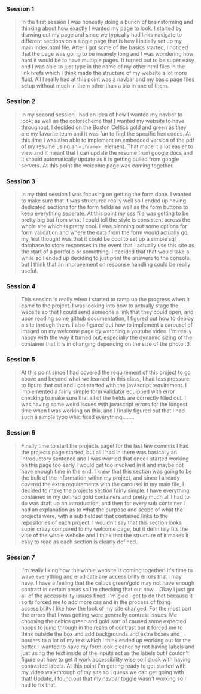 ### Session 1
>In the first session I was honestly doing a bunch of brainstorming and thinking about how exactly I wanted my page to look. I started by drawing out my page and since we typically had links navigate to different sections on a single page that is how I initially set up my main index.html file. After I got some of the basics started, I noticed that the page was going to be insanely long and I was wondering how hard it would be to have multiple pages. It turned out to be super easy and I was able to just type in the name of my other html files in the link hrefs which I think made the structure of my website a lot more fluid. All I really had at this point was a navbar and my basic page files setup without much in them other than a bio in one of them.

### Session 2
>In my second session I had an idea of how I wanted my navbar to look, as well as the colorscheme that I wanted my website to have throughout. I decided on the Boston Celtics gold and green as they are my favorite team and it was fun to find the specific hex codes. At this time I was also able to implement an embedded version of the pdf of my resume using an  ```<iframe> ``` element. That made it a lot easier to view and it meant that I can update the resume from google docs and it should automatically update as it is getting pulled from google servers. At this point the welcome page was coming together.

### Session 3
>In my third session I was focusing on getting the form done. I wanted to make sure that it was structured really well so I ended up having dedicated sections for the form fields as well as the form buttons to keep everything seperate. At this point my css file was getting to be pretty big but from what I could tell the style is consistent across the whole site which is pretty cool. I was planning out some options for form validation and where the data from the form would actually go, my first thought was that it could be cool to set up a simple sql database to store responses in the event that I actually use this site as the start of a portfolio or something. I decided that that would take a while so I ended up deciding to just print the answers to the console, but I think that an improvement on response handling could be really useful.

### Session 4
>This session is really when I started to ramp up the progress when it came to the project. I was looking into how to actually stage the website so that I could send someone a link that they could open, and upon reading some github documentation, I figured out how to deploy a site through them. I also figured out how to implement a carousel of imaged on my welcome page by watching a youtube video. I'm really happy with the way it turned out, especially the dynamic sizing of the container that it is in changing depending on the size of the photo :3. 

### Session 5
>At this point since I had covered the requirement of this project to go above and beyond what we learned in this class, I had less pressure to figure that out and I got started with the javascript requirement. I implemented a fairly simple form validator equipped with error checking to make sure that all of the fields are correctly filled out. I was having some weird issues with javascript errors for the longest time when I was working on this, and I finally figured out that I had such a simple typo whic fixed everything........

### Session 6
>Finally time to start the projects page! for the last few commits I had the projects page started, but all I had in there was basically an introductory sentence and I was worried that once I started working on this page too early I would get too involved in it and maybe not have enough time in the end. I knew that this section was going to be the bulk of the information within my project, and since I already covered the extra requirements with the carousel in my main file, I decided to make the projects section fairly simple. I have everything contained in my defined gold containers and pretty much all I had to do was draft up an introduction, and then for every sub container I had an explanation as to what the purpose and scope of what the projects were, with a sub fieldset that contained links to the repositories of each project. I wouldn't say that this section looks super crazy compared to my welcome page, but it definitely fits the vibe of the whole website and I think that the structure of it makes it easy to read as each section is clearly defined.

### Session 7
>I'm really liking how the whole website is coming together! It's time to wave everything and eradicate any accessibility errors that I may have. I have a feeling that the celtics green/gold may not have enough contrast in certain areas so I'm checking that out now... Okay I just got all of the accessibility issues fixed! I'm glad I got to do that because it sorta forced me to add more css and in the process of fixing accessibility I like how the look of my site changed. For the most part the errors that I was getting were generally contrast issues. Me choosing the celtics green and gold sort of caused some expected hoops to jump through in the realm of contrast but it forced me to think outside the box and add backgrounds and extra boxes and borders to a lot of my text which I think ended up working out for the better. I wanted to have my form look cleaner by not having labels and just using the text inside of the inputs act as the labels but I couldn't figure out how to get it work accessibility wise so I stuck with having contrasted labels. At this point I'm getting ready to get started with my video walkthrough of my site so I guess we can get going with that! Update, I found out that my navbar toggle wasn't working so I had to fix that.